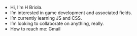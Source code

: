 - Hi, I’m H Briola.
- I’m interested in game development and associated fields.
- I’m currently learning JS and CSS.
- I’m looking to collaborate on anything, really.
- How to reach me:
   Gmail

<!---
b2026mhtBriola/b2026mhtBriola is a ✨ special ✨ repository because its `README.md` (this file) appears on your GitHub profile.
You can click the Preview link to take a look at your changes.
--->
